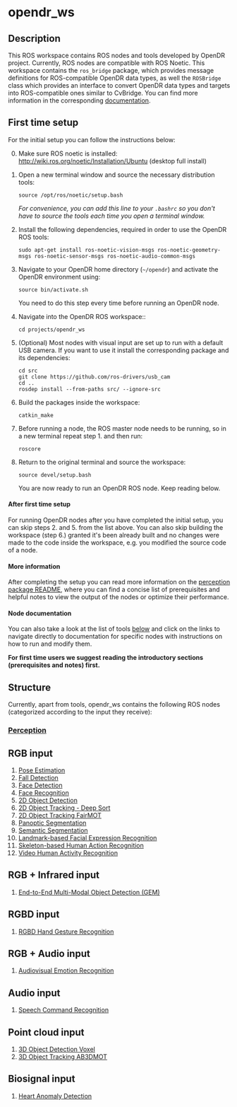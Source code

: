 # opendr_ws

## Description
This ROS workspace contains ROS nodes and tools developed by OpenDR project. Currently, ROS nodes are compatible with ROS Noetic.
This workspace contains the `ros_bridge` package, which provides message definitions for ROS-compatible OpenDR data types,
as well the `ROSBridge` class which provides an interface to convert OpenDR data types and targets into ROS-compatible
ones similar to CvBridge. You can find more information in the corresponding [documentation](../../docs/reference/rosbridge.md).


## First time setup
For the initial setup you can follow the instructions below:

0. Make sure ROS noetic is installed: http://wiki.ros.org/noetic/Installation/Ubuntu (desktop full install)

1. Open a new terminal window and source the necessary distribution tools:
    ```shell
    source /opt/ros/noetic/setup.bash
    ```
   _For convenience, you can add this line to your `.bashrc` so you don't have to source the tools each time you open a  terminal window._
2. Install the following dependencies, required in order to use the OpenDR ROS tools:
    ```shell
    sudo apt-get install ros-noetic-vision-msgs ros-noetic-geometry-msgs ros-noetic-sensor-msgs ros-noetic-audio-common-msgs
    ```
3. Navigate to your OpenDR home directory (`~/opendr`) and activate the OpenDR environment using:
    ```shell
    source bin/activate.sh
    ```
    You need to do this step every time before running an OpenDR node.
4. Navigate into the OpenDR ROS workspace::
    ```shell
    cd projects/opendr_ws
    ```
5. (Optional) Most nodes with visual input are set up to run with a default USB camera. If you want to use it install the corresponding package and its dependencies:
    ```shell
    cd src
    git clone https://github.com/ros-drivers/usb_cam
    cd ..
    rosdep install --from-paths src/ --ignore-src
    ```
6. Build the packages inside the workspace:
    ```shell
    catkin_make
    ```
7. Before running a node, the ROS master node needs to be running, so in a new terminal repeat step 1. and then run:
    ```shell
    roscore
    ```
8. Return to the original terminal and source the workspace:
    ```shell
    source devel/setup.bash
    ```
   You are now ready to run an OpenDR ROS node. Keep reading below.

#### After first time setup
For running OpenDR nodes after you have completed the initial setup, you can skip steps 2. and 5. from the list above. You can also skip building the workspace (step 6.) granted it's been already built and no changes were made to the code inside the workspace, e.g. you modified the source code of a node.

#### More information
After completing the setup you can read more information on the [perception package README](src/perception/README.md), where you can find a concise list of prerequisites and helpful notes to view the output of the nodes or optimize their performance.

#### Node documentation
You can also take a look at the list of tools [below](#structure) and click on the links to navigate directly to documentation for specific nodes with instructions on how to run and modify them.

**For first time users we suggest reading the introductory sections (prerequisites and notes) first.**

## Structure

Currently, apart from tools, opendr_ws contains the following ROS nodes (categorized according to the input they receive):

### [Perception](src/perception/README.md)
## RGB input
1. [Pose Estimation](src/perception/README.md#pose-estimation-ros-node)
2. [Fall Detection](src/perception/README.md#fall-detection-ros-node)
3. [Face Detection](src/perception/README.md#face-detection-ros-node)
4. [Face Recognition](src/perception/README.md#face-recognition-ros-node)
5. [2D Object Detection](src/perception/README.md#2d-object-detection-ros-nodes)
6. [2D Object Tracking - Deep Sort](src/perception/README.md#2d-object-tracking-deep-sort-ros-node)
7. [2D Object Tracking FairMOT](src/perception/README.md#2d-object-tracking-fairmot-ros-node)
8. [Panoptic Segmentation](src/perception/README.md#panoptic-segmentation-ros-node)
9. [Semantic Segmentation](src/perception/README.md#semantic-segmentation-ros-node)
10. [Landmark-based Facial Expression Recognition](src/perception/README.md#landmark-based-facial-expression-recognition-ros-node)
11. [Skeleton-based Human Action Recognition](src/perception/README.md#skeleton-based-human-action-recognition-ros-node)
12. [Video Human Activity Recognition](src/perception/README.md#video-human-activity-recognition-ros-node)
## RGB + Infrared input
1. [End-to-End Multi-Modal Object Detection (GEM)](src/perception/README.md#gem-ros-node)
## RGBD input
1. [RGBD Hand Gesture Recognition](src/perception/README.md#rgbd-hand-gesture-recognition-ros-node)
## RGB + Audio input
1. [Audiovisual Emotion Recognition](src/perception/README.md#audiovisual-emotion-recognition-ros-node)
## Audio input
1. [Speech Command Recognition](src/perception/README.md#speech-command-recognition-ros-node)
## Point cloud input
1. [3D Object Detection Voxel](src/perception/README.md#3d-object-detection-voxel-ros-node)
2. [3D Object Tracking AB3DMOT](src/perception/README.md#3d-object-tracking-ab3dmot-ros-node)
## Biosignal input
1. [Heart Anomaly Detection](src/perception/README.md#heart-anomaly-detection-ros-node)
